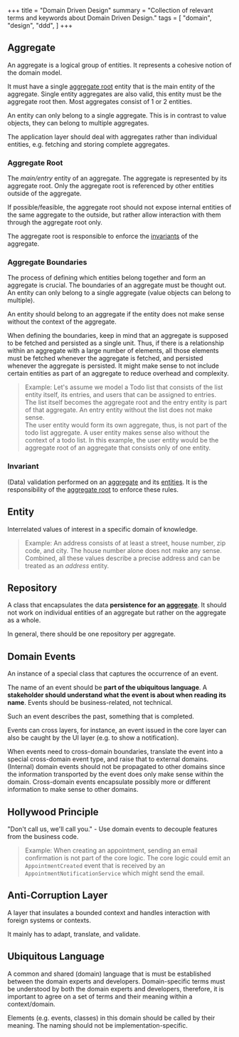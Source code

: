 +++
title = "Domain Driven Design"
summary = "Collection of relevant terms and keywords about Domain Driven Design."
tags = [
    "domain",
    "design",
    "ddd",
]
+++

## Aggregate
An aggregate is a logical group of entities. It represents a cohesive notion of the domain model.

It must have a single [aggregate root](#aggregate-root) entity that is the main entity of the aggregate. Single entity aggregates are also valid, this entity must be the aggregate root then. Most aggregates consist of 1 or 2 entities.

An entity can only belong to a single aggregate. This is in contrast to value objects, they can belong to multiple aggregates.

The application layer should deal with aggregates rather than individual entities, e.g. fetching and storing complete aggregates.

### Aggregate Root
The *main/entry* entity of an aggregate. The aggregate is represented by its aggregate root. Only the aggregate root is referenced by other entities outside of the aggregate.

If possible/feasible, the aggregate root should not expose internal entities of the same aggregate to the outside, but rather allow interaction with them through the aggregate root only.

The aggregate root is responsible to enforce the [invariants](#invariant) of the aggregate.

### Aggregate Boundaries
The process of defining which entities belong together and form an aggregate is crucial. The boundaries of an aggregate must be thought out. An entity can only belong to a single aggregate (value objects can belong to multiple).

An entity should belong to an aggregate if the entity does not make sense without the context of the aggregate.

When defining the boundaries, keep in mind that an aggregate is supposed to be fetched and persisted as a single unit. Thus, if there is a relationship within an aggregate with a large number of elements, all those elements must be fetched whenever the aggregate is fetched, and persisted whenever the aggregate is persisted. It might make sense to not include certain entities as part of an aggregate to reduce overhead and complexity.

> Example: Let's assume we model a Todo list that consists of the list entity itself, its entries, and users that can be assigned to entries. \
The list itself becomes the aggregate root and the entry entity is part of that aggregate. An entry entity without the list does not make sense. \
The user entity would form its own aggregate, thus, is not part of the todo list aggregate. A user entity makes sense also without the context of a todo list. In this example, the user entity would be the aggregate root of an aggregate that consists only of one entity.

### Invariant
(Data) validation performed on an [aggregate](#aggregate) and its [entities](#entity). It is the responsibility of the [aggregate root](#aggregate-root) to enforce these rules.

## Entity
Interrelated values of interest in a specific domain of knowledge.

> Example: An address consists of at least a street, house number, zip code, and city. The house number alone does not make any sense. Combined, all these values describe a precise address and can be treated as an *address* entity.

## Repository
A class that encapsulates the data **persistence for an [aggregate](#aggregate)**. It should not work on individual entities of an aggregate but rather on the aggregate as a whole.

In general, there should be one repository per aggregate.

## Domain Events
An instance of a special class that captures the occurrence of an event.

The name of an event should be **part of the ubiquitous language**. A **stakeholder should understand what the event is about when reading its name**. Events should be business-related, not technical.

Such an event describes the past, something that is completed.

Events can cross layers, for instance, an event issued in the core layer can also be caught by the UI layer (e.g. to show a notification).

When events need to cross-domain boundaries, translate the event into a special cross-domain event type, and raise that to external domains. (Internal) domain events should not be propagated to other domains since the information transported by the event does only make sense within the domain. Cross-domain events encapsulate possibly more or different information to make sense to other domains.

## Hollywood Principle
"Don't call us, we'll call you." - Use domain events to decouple features from the business code. 

> Example: When creating an appointment, sending an email confirmation is not part of the core logic. The core logic could emit an `AppointmentCreated` event that is received by an `AppointmentNotificationService` which might send the email.

## Anti-Corruption Layer
A layer that insulates a bounded context and handles interaction with foreign systems or contexts.

It mainly has to adapt, translate, and validate.

## Ubiquitous Language
A common and shared (domain) language that is must be established between the domain experts and developers. Domain-specific terms must be understood by both the domain experts and developers, therefore, it is important to agree on a set of terms and their meaning within a context/domain.

Elements (e.g. events, classes) in this domain should be called by their meaning. The naming should not be implementation-specific.